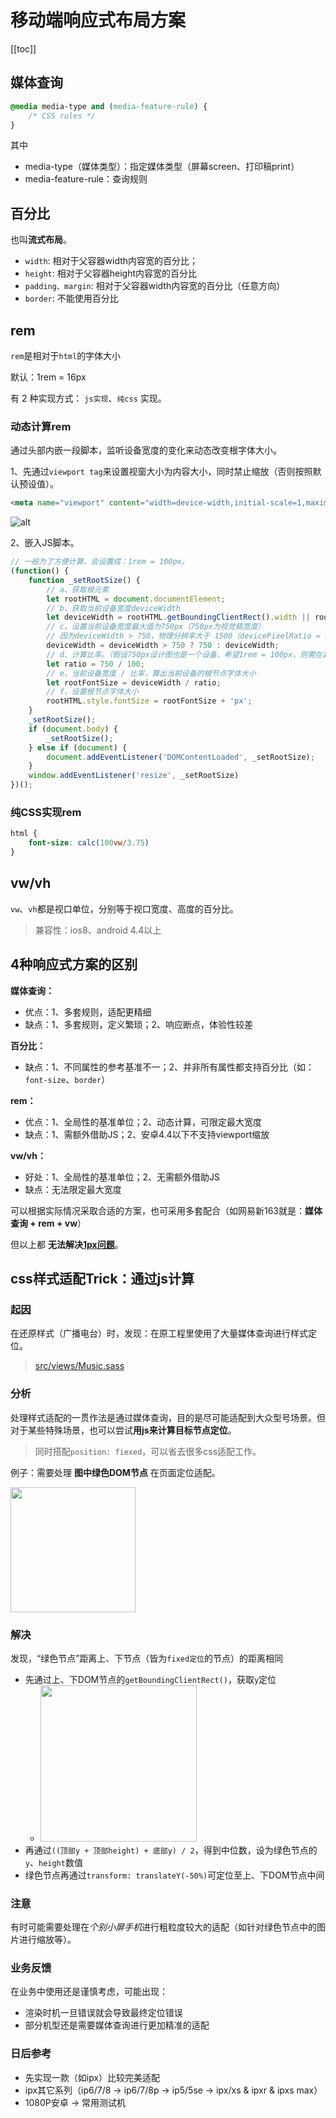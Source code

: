 # 移动端响应式布局方案
[[toc]]

## 媒体查询
```css
@media media-type and (media-feature-rule) {
    /* CSS rules */
}
```
其中
 - media-type（媒体类型）：指定媒体类型（屏幕screen、打印稿print）
 - media-feature-rule：查询规则

## 百分比
也叫**流式布局**。

 - `width`: 相对于父容器width内容宽的百分比；
 - `height`: 相对于父容器height内容宽的百分比
 - `padding、margin`: 相对于父容器width内容宽的百分比（任意方向）
 - `border`: 不能使用百分比

## rem
`rem`是相对于`html`的字体大小

默认：1rem = 16px

有 2 种实现方式： `js实现`、`纯css` 实现。

### 动态计算rem
通过头部内嵌一段脚本，监听设备宽度的变化来动态改变根字体大小。

1、先通过`viewport tag`来设置视窗大小为内容大小，同时禁止缩放（否则按照默认预设值）。
```html
<meta name="viewport" content="width=device-width,initial-scale=1,maximum-scale=1,minimum-scale=1;">
```

![alt](https://p6.music.126.net/obj/wo3DlcOGw6DClTvDisK1/5829709906/312e/d76f/ad80/4982d362fa784857f9e91665c59c28dd.png)

2、嵌入JS脚本。
```js
// 一般为了方便计算，会设置成：1rem = 100px。
(function() {
    function _setRootSize() {
        // a、获取根元素
        let rootHTML = document.documentElement;
        // b、获取当前设备宽度deviceWidth
        let deviceWidth = rootHTML.getBoundingClientRect().width || rootHTML.clientWidth;
        // c、设置当前设备宽度最大值为750px（750px为视觉稿宽度）
        // 因为deviceWidth > 750，物理分辨率大于 1500（devicePixelRatio = 2时），正常应该是PC访问
        deviceWidth = deviceWidth > 750 ? 750 : deviceWidth;
        // d、计算比率。（假设750px设计图也是一个设备，希望1rem = 100px，则需在其根节点字体大小设置100px，得出比率）
        let ratio = 750 / 100;
        // e、当前设备宽度 / 比率，算出当前设备的根节点字体大小
        let rootFontSize = deviceWidth / ratio;
        // f、设置根节点字体大小
        rootHTML.style.fontSize = rootFontSize + 'px';
    }
    _setRootSize();
    if (document.body) {
        _setRootSize();
    } else if (document) {
        document.addEventListener('DOMContentLoaded', _setRootSize);
    }
    window.addEventListener('resize', _setRootSize)
})();
```

### 纯CSS实现rem
```css
html {
    font-size: calc(100vw/3.75)
}
```


## vw/vh
`vw`、`vh`都是视口单位，分别等于视口宽度、高度的百分比。
> 兼容性：ios8、android 4.4以上

## 4种响应式方案的区别
**媒体查询：** 
 - 优点：1、多套规则，适配更精细
 - 缺点：1、多套规则，定义繁琐；2、响应断点，体验性较差

**百分比：**
 - 缺点：1、不同属性的参考基准不一；2、并非所有属性都支持百分比（如：`font-size`、`border`）

**rem：**
 - 优点：1、全局性的基准单位；2、动态计算，可限定最大宽度
 - 缺点：1、需额外借助JS；2、安卓4.4以下不支持viewport缩放

**vw/vh：**
 - 好处：1、全局性的基准单位；2、无需额外借助JS
 - 缺点：无法限定最大宽度

可以根据实际情况采取合适的方案，也可采用多套配合（如网易新163就是：**媒体查询 + rem + vw**）

但以上都 **无法解决[1px问题](/business/practice/h5/#_1px问题)**。




## css样式适配Trick：通过js计算
### 起因
在还原样式（广播电台）时，发现：在原工程里使用了大量媒体查询进行样式定位。
> [ src/views/Music.sass](https://g.hz.netease.com/cloudmusic-frontend/DI-FM/-/blob/master/src/views/Music.scss)

### 分析
处理样式适配的一贯作法是通过媒体查询，目的是尽可能适配到大众型号场景。但对于某些特殊场景，也可以尝试**用js来计算目标节点定位**。
> 同时搭配`position: fiexed`，可以省去很多css适配工作。

例子：需要处理 **图中绿色DOM节点** 在页面定位适配。

<img src="https://p5.music.126.net/obj/wo3DlcOGw6DClTvDisK1/5045160953/f1b5/c031/1088/4619541d7407e87affa68ea088214ebb.png" width="200px" />

### 解决
发现，“绿色节点”距离上、下节点（皆为`fixed定位`的节点）的距离相同
 - 先通过上、下DOM节点的`getBoundingClientRect()`，获取`y`定位
    - <img src="https://p6.music.126.net/obj/wo3DlcOGw6DClTvDisK1/5045216239/643e/c7a0/ed9e/609c19b22be3a6e5ecf6c17aa7ca530d.png" width="250px" />
 - 再通过`((顶部y + 顶部height) + 底部y) / 2`，得到中位数，设为绿色节点的`y`、`height`数值
 - 绿色节点再通过`transform: translateY(-50%)`可定位至上、下DOM节点中间

### 注意
有时可能需要处理在*个别小屏手机*进行粗粒度较大的适配（如针对绿色节点中的图片进行缩放等）。

### 业务反馈
在业务中使用还是谨慎考虑，可能出现：
 - 渲染时机一旦错误就会导致最终定位错误
 - 部分机型还是需要媒体查询进行更加精准的适配

### 日后参考
 - 先实现一款（如ipx）比较完美适配
 - ipx其它系列（ip6/7/8 -> ip6/7/8p -> ip5/5se -> ipx/xs & ipxr & ipxs max）
 - 1080P安卓 -> 常用测试机